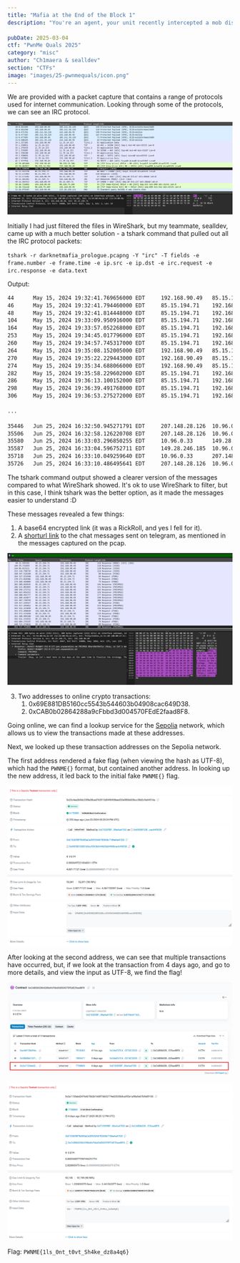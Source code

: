 ```yaml
---
title: "Mafia at the End of the Block 1"
description: "You're an agent, your unit recently intercepted a mob discussion about an event that's going to take place on August 8, 2024. You already know the location, though. A password for the event was mentioned. Your job is to find it and return it so that an agent can go to the scene and collect evidence. Note : The contract is deployed on sepolia network "

pubDate: 2025-03-04
ctf: "PwnMe Quals 2025"
category: "misc"
author: "Ch1maera & sealldev"
section: "CTFs"
image: "images/25-pwnmequals/icon.png"
---
```


We are provided with a packet capture that contains a range of protocols used for internet communication. Looking through some of the protocols, we can see an IRC protocol. 

![image of IRC protocol](images/25-pwnme/mafia-irc.png)


Initially I had just filtered the files in WireShark, but my teammate, sealldev, came up with a much better solution - a tshark command that pulled out all the IRC protocol packets: 

```tshark -r darknetmafia_prologue.pcapng -Y "irc" -T fields -e frame.number -e frame.time -e ip.src -e ip.dst -e irc.request -e irc.response -e data.text```

Output: 
```bash
44      May 15, 2024 19:32:41.769656000 EDT     192.168.90.49   85.15.194.71    JOIN #DarkNetMafia
46      May 15, 2024 19:32:41.794460000 EDT     85.15.194.71    192.168.90.49           :npeave!~eave@47-252-8-177.pwn.unpawnables.me JOIN #DarkNetMafia
48      May 15, 2024 19:32:41.814448000 EDT     85.15.194.71    192.168.90.49           :erbium.libera.chat MODE #DarkNetMafia +Cnst,:erbium.libera.chat 353 npeave @ #DarkNetMafia :@npeave,:erbium.libera.chat 366 npeave #DarkNetMafia :End of /NAMES list.
104     May 15, 2024 19:33:09.950916000 EDT     85.15.194.71    192.168.90.49           :Bob42!~Bob@47-252-8-177.pwn.unpawnables.me JOIN #DarkNetMafia
164     May 15, 2024 19:33:57.052268000 EDT     85.15.194.71    192.168.90.49           :Marco!~Marco@47-252-8-177.pwn.unpawnables.me JOIN #DarkNetMafia
253     May 15, 2024 19:34:45.017796000 EDT     85.15.194.71    192.168.90.49           :John885!~John885@47-252-8-177.pwn.unpawnables.me JOIN #DarkNetMafia
260     May 15, 2024 19:34:57.745317000 EDT     85.15.194.71    192.168.90.49           PING :erbium.libera.chat
264     May 15, 2024 19:35:08.152005000 EDT     192.168.90.49   85.15.194.71    PONG PING :erbium.libera.chat
270     May 15, 2024 19:35:22.229443000 EDT     192.168.90.49   85.15.194.71    PONG :erbium.libera.chat
274     May 15, 2024 19:35:34.688066000 EDT     192.168.90.49   85.15.194.71    PONG :erbium.libera.chat
282     May 15, 2024 19:35:58.229602000 EDT     85.15.194.71    192.168.90.49           :Bob42!~Bob@47-252-8-177.pwn.unpawnables.me PRIVMSG #DarkNetMafia :Hi guys, are you there?
286     May 15, 2024 19:36:13.100152000 EDT     85.15.194.71    192.168.90.49           :Marco!~Marco@47-252-8-177.pwn.unpawnables.me PRIVMSG #DarkNetMafia :Yeah, I'm here. What's up?
298     May 15, 2024 19:36:39.491768000 EDT     85.15.194.71    192.168.90.49           :John885!~John885@47-252-8-177.pwn.unpawnables.me PRIVMSG #DarkNetMafia :Present. We got stuff to talk about?
306     May 15, 2024 19:36:53.275272000 EDT     85.15.194.71    192.168.90.49           :Bob42!~Bob@47-252-8-177.pwn.unpawnables.me PRIVMSG #DarkNetMafia :Yeah, we've got a big job to get ready for. It's about the thing we were talking about the other day. 

...

35446   Jun 25, 2024 16:32:50.945271791 EDT     207.148.28.126  10.96.0.33              @time=2024-06-25T20:32:50.678Z :Grace94!~teazer@freenode-f7v.pkh.t6e10e.IP PRIVMSG #chillinglounge :Bye ! I have to go school btw ++
35506   Jun 25, 2024 16:32:58.126220708 EDT     207.148.28.126  10.96.0.33              @time=2024-06-25T20:32:57.848Z :Alice5151!~teazer@freenode-f7v.pkh.t6e10e.IP PRIVMSG #chillinglounge :Byyyyyye guyyys
35580   Jun 25, 2024 16:33:03.296850255 EDT     10.96.0.33      149.28.246.185  PING *.freenode.net
35587   Jun 25, 2024 16:33:04.596752711 EDT     149.28.246.185  10.96.0.33              @time=2024-06-25T20:33:03.879Z :*.freenode.net PONG *.freenode.net :*.freenode.net
35718   Jun 25, 2024 16:33:10.049259640 EDT     10.96.0.33      207.148.28.126  PING *.freenode.net
35726   Jun 25, 2024 16:33:10.486495641 EDT     207.148.28.126  10.96.0.33              @time=2024-06-25T20:33:10.213Z :*.freenode.net PONG *.freenode.net :*.freenode.net

```

The tshark command output showed a clearer version of the messages compared to what WireShark showed. It's ok to use WireShark to filter, but in this case, I think tshark was the better option, as it made the messages easier to understand :D

These messages revealed a few things: 

1. A base64 encrypted link (it was a RickRoll, and yes I fell for it).
2. A [shorturl link](https://shorturl.at/2O8nI) to the chat messages sent on telegram, as mentioned in the messages captured on the pcap.

![image of shorturl in pcap](images/25-pwnme/mafia-shorturlpcap.png)



3. Two addresses to online crypto transactions:
   1. 0x69E881DB5160cc5543b544603b04908cac649D38.
   2. 0xCAB0b02864288a9cFbbd3d004570FEdE2faad8F8.

Going online, we can find a lookup service for the [Sepolia](https://sepolia.etherscan.io/) network, which allows us to view the transactions made at these addresses. 

Next, we looked up these transaction addresses on the Sepolia network. 

The first address rendered a fake flag (when viewing the hash as UTF-8), which had the `PWNME{}` format, but contained another address. In looking up the new address, it led back to the initial fake `PWNME{}` flag. 

![image of fake flag in Sepolia lookup](images/25-pwnme/mafia-fakeflag1.png)

After looking at the second address, we can see that multiple transactions have occurred, but, if we look at the transaction from 4 days ago, and go to more details, and view the input as UTF-8, we find the flag!


![image of transactions to actual flag account](images/25-pwnme/mafia-transactionimg.png)

![image of the actual flag in Sepolia lookup](images/25-pwnme/mafia-actualflag.png)


Flag: `PWNME{1ls_0nt_t0vt_Sh4ke_dz8a4q6}`